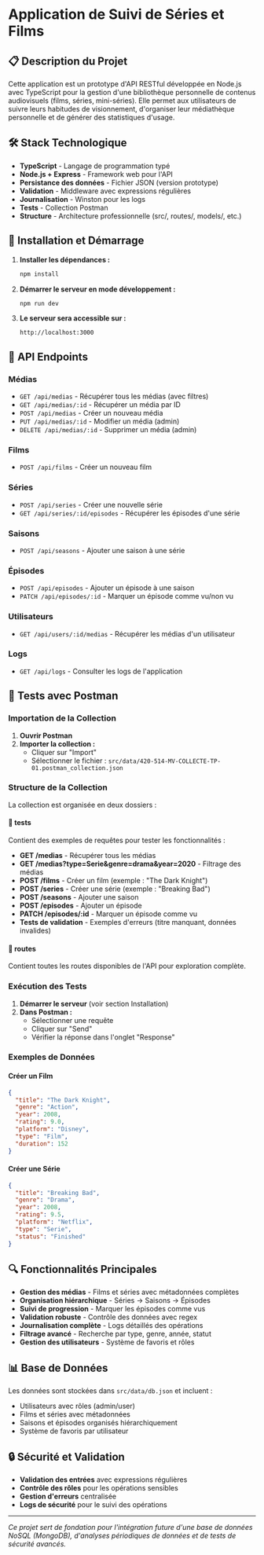# Application de Suivi de Séries et Films

## 📋 Description du Projet

Cette application est un prototype d'API RESTful développée en Node.js avec TypeScript pour la gestion d'une bibliothèque personnelle de contenus audiovisuels (films, séries, mini-séries). Elle permet aux utilisateurs de suivre leurs habitudes de visionnement, d'organiser leur médiathèque personnelle et de générer des statistiques d'usage.

## 🛠️ Stack Technologique

- **TypeScript** - Langage de programmation typé
- **Node.js + Express** - Framework web pour l'API
- **Persistance des données** - Fichier JSON (version prototype)
- **Validation** - Middleware avec expressions régulières
- **Journalisation** - Winston pour les logs
- **Tests** - Collection Postman
- **Structure** - Architecture professionnelle (src/, routes/, models/, etc.)

## 🚀 Installation et Démarrage

1. **Installer les dépendances :**
   ```bash
   npm install
   ```

2. **Démarrer le serveur en mode développement :**
   ```bash
   npm run dev
   ```

3. **Le serveur sera accessible sur :**
   ```
   http://localhost:3000
   ```

## 📡 API Endpoints

### Médias
- `GET /api/medias` - Récupérer tous les médias (avec filtres)
- `GET /api/medias/:id` - Récupérer un média par ID
- `POST /api/medias` - Créer un nouveau média
- `PUT /api/medias/:id` - Modifier un média (admin)
- `DELETE /api/medias/:id` - Supprimer un média (admin)

### Films
- `POST /api/films` - Créer un nouveau film

### Séries
- `POST /api/series` - Créer une nouvelle série
- `GET /api/series/:id/episodes` - Récupérer les épisodes d'une série

### Saisons
- `POST /api/seasons` - Ajouter une saison à une série

### Épisodes
- `POST /api/episodes` - Ajouter un épisode à une saison
- `PATCH /api/episodes/:id` - Marquer un épisode comme vu/non vu

### Utilisateurs
- `GET /api/users/:id/medias` - Récupérer les médias d'un utilisateur

### Logs
- `GET /api/logs` - Consulter les logs de l'application

## 🧪 Tests avec Postman

### Importation de la Collection

1. **Ouvrir Postman**
2. **Importer la collection :**
   - Cliquer sur "Import"
   - Sélectionner le fichier : `src/data/420-514-MV-COLLECTE-TP-01.postman_collection.json`

### Structure de la Collection

La collection est organisée en deux dossiers :

#### **📁 tests**
Contient des exemples de requêtes pour tester les fonctionnalités :

- **GET /medias** - Récupérer tous les médias
- **GET /medias?type=Serie&genre=drama&year=2020** - Filtrage des médias
- **POST /films** - Créer un film (exemple : "The Dark Knight")
- **POST /series** - Créer une série (exemple : "Breaking Bad")
- **POST /seasons** - Ajouter une saison
- **POST /episodes** - Ajouter un épisode
- **PATCH /episodes/:id** - Marquer un épisode comme vu
- **Tests de validation** - Exemples d'erreurs (titre manquant, données invalides)

#### **📁 routes**
Contient toutes les routes disponibles de l'API pour exploration complète.

### Exécution des Tests

1. **Démarrer le serveur** (voir section Installation)
2. **Dans Postman :**
   - Sélectionner une requête
   - Cliquer sur "Send"
   - Vérifier la réponse dans l'onglet "Response"

### Exemples de Données

#### Créer un Film
```json
{
  "title": "The Dark Knight",
  "genre": "Action",
  "year": 2008,
  "rating": 9.0,
  "platform": "Disney",
  "type": "Film",
  "duration": 152
}
```

#### Créer une Série
```json
{
  "title": "Breaking Bad",
  "genre": "Drama",
  "year": 2008,
  "rating": 9.5,
  "platform": "Netflix",
  "type": "Serie",
  "status": "Finished"
}
```

## 🔍 Fonctionnalités Principales

- **Gestion des médias** - Films et séries avec métadonnées complètes
- **Organisation hiérarchique** - Séries → Saisons → Épisodes
- **Suivi de progression** - Marquer les épisodes comme vus
- **Validation robuste** - Contrôle des données avec regex
- **Journalisation complète** - Logs détaillés des opérations
- **Filtrage avancé** - Recherche par type, genre, année, statut
- **Gestion des utilisateurs** - Système de favoris et rôles

## 📊 Base de Données

Les données sont stockées dans `src/data/db.json` et incluent :
- Utilisateurs avec rôles (admin/user)
- Films et séries avec métadonnées
- Saisons et épisodes organisés hiérarchiquement
- Système de favoris par utilisateur

## 🔒 Sécurité et Validation

- **Validation des entrées** avec expressions régulières
- **Contrôle des rôles** pour les opérations sensibles
- **Gestion d'erreurs** centralisée
- **Logs de sécurité** pour le suivi des opérations

---

*Ce projet sert de fondation pour l'intégration future d'une base de données NoSQL (MongoDB), d'analyses périodiques de données et de tests de sécurité avancés.*